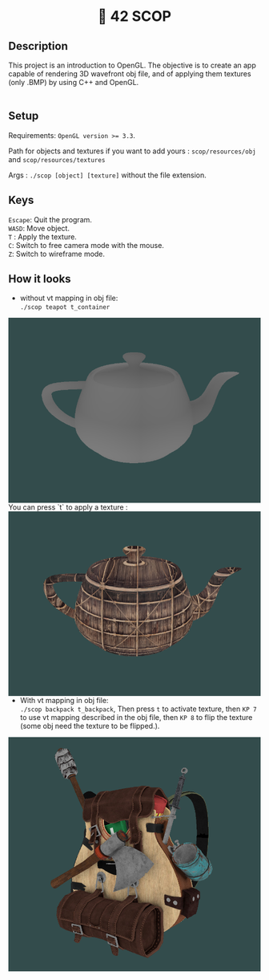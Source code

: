 <h1 align="center">📖 42 SCOP</h1>

## Description

This project is an introduction to OpenGL. The objective is to create an app capable of rendering 3D wavefront obj file, and of applying them textures (only .BMP) by using C++ and OpenGL.<br/>
<br/>

## Setup
Requirements: `OpenGL version >= 3.3`.<br/>

Path for objects and textures if you want to add yours : `scop/resources/obj` and `scop/resources/textures` <br/>

Args : `./scop [object] [texture]` without the file extension.

## Keys

`Escape`: Quit the program.<br/>
`WASD`: Move object.<br/>
`T` : Apply the texture.<br/>
`C`: Switch to free camera mode with the mouse.<br/>
`Z`: Switch to wireframe mode.<br/>

## How it looks

- without vt mapping in obj file:<br/>
`./scop teapot t_container`<br/>

<img src="resources/screenshots/teapot1.png"
     alt="teapot screenshot"
     style="float: left; margin-right: 10px;" />

<br/>
You can press `t` to apply a texture :
<br/>
<img src="resources/screenshots/teapot2.png"
     alt="teapot screenshot"
     style="float: left; margin-right: 10px;" />
<br/>

- With vt mapping in obj file:<br/>
`./scop backpack t_backpack`, Then press `t` to activate texture, then `KP 7` to use vt mapping described in the obj file, then `KP 8` to flip the texture (some obj need the texture to be flipped.).<br/>

<img src="resources/screenshots/backpack.png"
     alt="backpack screenshot"
     style="float: left; margin-right: 10px;" />
<br/>
